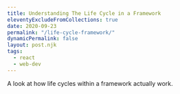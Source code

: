 ```yaml
---
title: Understanding The Life Cycle in a Framework
eleventyExcludeFromCollections: true
date: 2020-09-23
permalink: "/life-cycle-framework/"
dynamicPermalink: false
layout: post.njk
tags:
  - react
  - web-dev
---
```


A look at how life cycles within a framework actually work.
